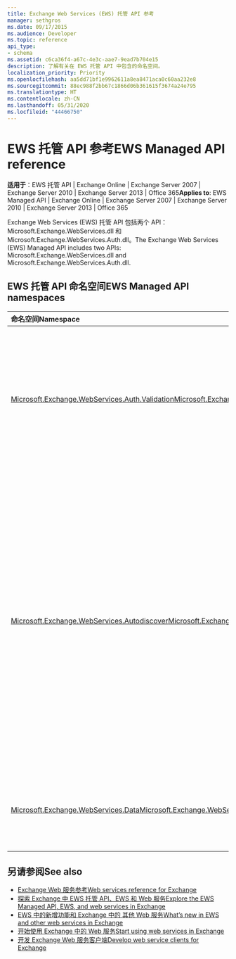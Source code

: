 ```yaml
---
title: Exchange Web Services (EWS) 托管 API 参考
manager: sethgros
ms.date: 09/17/2015
ms.audience: Developer
ms.topic: reference
api_type:
- schema
ms.assetid: c6ca36f4-a67c-4e3c-aae7-9ead7b704e15
description: 了解有关在 EWS 托管 API 中包含的命名空间。
localization_priority: Priority
ms.openlocfilehash: aa5dd71bf1e9962611a8ea8471aca0c60aa232e8
ms.sourcegitcommit: 88ec988f2bb67c1866d06b361615f3674a24e795
ms.translationtype: HT
ms.contentlocale: zh-CN
ms.lasthandoff: 05/31/2020
ms.locfileid: "44466750"
---
```

# <a name="ews-managed-api-reference"></a><span data-ttu-id="4b6d8-103">EWS 托管 API 参考</span><span class="sxs-lookup"><span data-stu-id="4b6d8-103">EWS Managed API reference</span></span>

<span data-ttu-id="4b6d8-104">**适用于**：EWS 托管 API | Exchange Online | Exchange Server 2007 | Exchange Server 2010 | Exchange Server 2013 | Office 365</span><span class="sxs-lookup"><span data-stu-id="4b6d8-104">**Applies to**: EWS Managed API | Exchange Online | Exchange Server 2007 | Exchange Server 2010 | Exchange Server 2013 | Office 365</span></span>

<span data-ttu-id="4b6d8-105">Exchange Web Services (EWS) 托管 API 包括两个 API：Microsoft.Exchange.WebServices.dll 和 Microsoft.Exchange.WebServices.Auth.dll。</span><span class="sxs-lookup"><span data-stu-id="4b6d8-105">The Exchange Web Services (EWS) Managed API includes two APIs: Microsoft.Exchange.WebServices.dll and Microsoft.Exchange.WebServices.Auth.dll.</span></span>

## <a name="ews-managed-api-namespaces"></a><span data-ttu-id="4b6d8-106">EWS 托管 API 命名空间</span><span class="sxs-lookup"><span data-stu-id="4b6d8-106">EWS Managed API namespaces</span></span>

|<span data-ttu-id="4b6d8-107">命名空间</span><span class="sxs-lookup"><span data-stu-id="4b6d8-107">Namespace</span></span> |<span data-ttu-id="4b6d8-108">说明</span><span class="sxs-lookup"><span data-stu-id="4b6d8-108">Description</span></span> |
|:---------|:-----------|
|[<span data-ttu-id="4b6d8-109">Microsoft.Exchange.WebServices.Auth.Validation</span><span class="sxs-lookup"><span data-stu-id="4b6d8-109">Microsoft.Exchange.WebServices.Auth.Validation</span></span>](https://docs.microsoft.com/dotnet/api/microsoft.exchange.webservices.auth.validation?view=exchange-ews-api) |<span data-ttu-id="4b6d8-110">包含用于验证从 Exchange 服务器发送的用户标识令牌的类型和方法。</span><span class="sxs-lookup"><span data-stu-id="4b6d8-110">Contains types and methods that are used to validate user identity tokens sent from an Exchange server.</span></span> <span data-ttu-id="4b6d8-111">Microsoft.Exchange.WebServices.Auth.Validation 命名空间适用于面向 Exchange Online 的客户端和 Exchange Server 2013 以后的 Exchange 版本。</span><span class="sxs-lookup"><span data-stu-id="4b6d8-111">The Microsoft.Exchange.WebServices.Auth.Validation namespace is applicable to clients that target Exchange Online and versions of Exchange starting with Exchange Server 2013.</span></span> <span data-ttu-id="4b6d8-112">此命名空间包含在 Microsoft.Exchange.WebServices.Auth.dll API 中。</span><span class="sxs-lookup"><span data-stu-id="4b6d8-112">This namespace is included in the Microsoft.Exchange.WebServices.Auth.dll API.</span></span>|
|[<span data-ttu-id="4b6d8-113">Microsoft.Exchange.WebServices.Autodiscover</span><span class="sxs-lookup"><span data-stu-id="4b6d8-113">Microsoft.Exchange.WebServices.Autodiscover</span></span>](https://docs.microsoft.com/dotnet/api/microsoft.exchange.webservices.autodiscover?view=exchange-ews-api)|<span data-ttu-id="4b6d8-114">包含用于与由 Exchange Server 托管的自动发现服务进行通信的类型。</span><span class="sxs-lookup"><span data-stu-id="4b6d8-114">Contains types that are used to communicate with the Autodiscover service that is hosted by an Exchange Server.</span></span> <span data-ttu-id="4b6d8-115">此命名空间也用于查找 Active Directory 域服务 (AD DS) 中的服务连接点对象。</span><span class="sxs-lookup"><span data-stu-id="4b6d8-115">This namespace is also used to look up service connection point objects in Active Directory Doman Services (AD DS).</span></span> <span data-ttu-id="4b6d8-116">自动发现服务向 EWS 客户端提供配置信息。</span><span class="sxs-lookup"><span data-stu-id="4b6d8-116">The Autodiscover services provide configuration information to EWS clients.</span></span> <span data-ttu-id="4b6d8-117">这使客户端能够面向适当的服务 URL。</span><span class="sxs-lookup"><span data-stu-id="4b6d8-117">This enables the clients to target the appropriate service URL.</span></span><br/><br/><span data-ttu-id="4b6d8-118">命名空间功能可用于面向在 Microsoft Exchange Server 2007 中引入的 POX 自动发现服务，服务连接点对象将查找客户端是否联接了域，或 Exchange Server 2010 中引入的 SOAP 自动发现终结点。</span><span class="sxs-lookup"><span data-stu-id="4b6d8-118">The namespace functionality can be used to target the POX Autodiscover service introduced in Microsoft Exchange Server 2007, the service connection point object lookup if the client is domain joined, or the SOAP Autodiscover endpoint introduced in Exchange Server 2010.</span></span> <span data-ttu-id="4b6d8-119">此命名空间中的主要类型是 [AutodiscoverService 类](https://docs.microsoft.com/dotnet/api/microsoft.exchange.webservices.autodiscover.autodiscoverservice?view=exchange-ews-api)。</span><span class="sxs-lookup"><span data-stu-id="4b6d8-119">The main type in this namespace is the [AutodiscoverService class](https://docs.microsoft.com/dotnet/api/microsoft.exchange.webservices.autodiscover.autodiscoverservice?view=exchange-ews-api).</span></span> <span data-ttu-id="4b6d8-120">此命名空间包含在 Microsoft.Exchange.WebServices.dll API 中。</span><span class="sxs-lookup"><span data-stu-id="4b6d8-120">This namespace is included in the Microsoft.Exchange.WebServices.dll API.</span></span>|
|[<span data-ttu-id="4b6d8-121">Microsoft.Exchange.WebServices.Data</span><span class="sxs-lookup"><span data-stu-id="4b6d8-121">Microsoft.Exchange.WebServices.Data</span></span>](https://docs.microsoft.com/dotnet/api/microsoft.exchange.webservices.data?view=exchange-ews-api)| <span data-ttu-id="4b6d8-122">包含通过 EWS 与 Exchange Server 进行通信的类型。</span><span class="sxs-lookup"><span data-stu-id="4b6d8-122">Contains types that are used to communicate with an Exchange server by means of EWS.</span></span> <span data-ttu-id="4b6d8-123">此命名空间提供核心 EWS 托管 API 功能。</span><span class="sxs-lookup"><span data-stu-id="4b6d8-123">This namespace provides the core EWS Managed API functionality.</span></span> <span data-ttu-id="4b6d8-124">此命名空间中的主要类型是 [ExchangeService 类](https://docs.microsoft.com/dotnet/api/microsoft.exchange.webservices.data.exchangeservice?view=exchange-ews-api)。</span><span class="sxs-lookup"><span data-stu-id="4b6d8-124">The main type in this namespace is the [ExchangeService class](https://docs.microsoft.com/dotnet/api/microsoft.exchange.webservices.data.exchangeservice?view=exchange-ews-api).</span></span>|

## <a name="see-also"></a><span data-ttu-id="4b6d8-125">另请参阅</span><span class="sxs-lookup"><span data-stu-id="4b6d8-125">See also</span></span>

- [<span data-ttu-id="4b6d8-126">Exchange Web 服务参考</span><span class="sxs-lookup"><span data-stu-id="4b6d8-126">Web services reference for Exchange</span></span>](web-services-reference-for-exchange.md)
- [<span data-ttu-id="4b6d8-127">探索 Exchange 中 EWS 托管 API、EWS 和 Web 服务</span><span class="sxs-lookup"><span data-stu-id="4b6d8-127">Explore the EWS Managed API, EWS, and web services in Exchange</span></span>](../exchange-web-services/explore-the-ews-managed-api-ews-and-web-services-in-exchange.md)
- [<span data-ttu-id="4b6d8-128">EWS 中的新增功能和 Exchange 中的 其他 Web 服务</span><span class="sxs-lookup"><span data-stu-id="4b6d8-128">What’s new in EWS and other web services in Exchange</span></span>](../exchange-web-services/whats-new-in-ews-and-other-web-services-in-exchange.md)
- [<span data-ttu-id="4b6d8-129">开始使用 Exchange 中的 Web 服务</span><span class="sxs-lookup"><span data-stu-id="4b6d8-129">Start using web services in Exchange</span></span>](../exchange-web-services/start-using-web-services-in-exchange.md)
- [<span data-ttu-id="4b6d8-130">开发 Exchange Web 服务客户端</span><span class="sxs-lookup"><span data-stu-id="4b6d8-130">Develop web service clients for Exchange</span></span>](../exchange-web-services/develop-web-service-clients-for-exchange.md)

